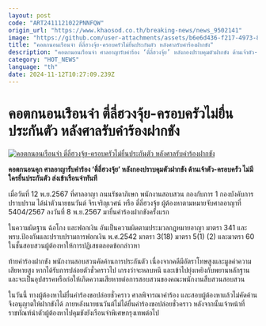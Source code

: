 ```yaml
---
layout: post
code: "ART2411121022PNNFQW"
origin_url: "https://www.khaosod.co.th/breaking-news/news_9502141"
image: "https://github.com/user-attachments/assets/b6e6d436-f217-4973-8b1a-39d3de2a1209"
title: "คอตกนอนเรือนจำ ตี่ลี่ฮวงจุ้ย-ครอบครัวไม่ยื่นประกันตัว หลังศาลรับคำร้องฝากขัง"
description: "คอตกนอนเรือนจำ ศาลอาญารับคำร้อง ‘ตี่ลี่ฮวงจุ้ย’ หลังกองปราบคุมตัวฝากขัง ด้านเจ้าตัว-ครอบครัว ไม่มีใครยื่นประกันตัว ส่งเข้าเรือนจำทันที"
category: "HOT_NEWS"
language: "th"
date: 2024-11-12T10:27:09.239Z
---
```


# คอตกนอนเรือนจำ ตี่ลี่ฮวงจุ้ย-ครอบครัวไม่ยื่นประกันตัว หลังศาลรับคำร้องฝากขัง

[![คอตกนอนเรือนจำ ตี่ลี่ฮวงจุ้ย-ครอบครัวไม่ยื่นประกันตัว หลังศาลรับคำร้องฝากขัง](https://www.khaosod.co.th/wpapp/uploads/2024/11/teelee5.jpg "คอตกนอนเรือนจำ ตี่ลี่ฮวงจุ้ย-ครอบครัวไม่ยื่นประกันตัว หลังศาลรับคำร้องฝากขัง")](https://www.khaosod.co.th/wpapp/uploads/2024/11/teelee5.jpg)

**คอตกนอนคุก ศาลอาญารับคำร้อง ‘ตี่ลี่ฮวงจุ้ย’ หลังกองปราบคุมตัวฝากขัง ด้านเจ้าตัว-ครอบครัว ไม่มีใครยื่นประกันตัว ส่งเข้าเรือนจำทันที**

เมื่อวันที่ 12 พ.ย.2567 ที่ศาลอาญา ถนนรัชดาภิเษก พนักงานสอบสวน กองกับการ 1 กองบังคับการปราบปราม ได้นำตัวนายธนวันต์ จิรเจริญเวศน์ หรือ ตี่ลี่ฮวงจุ้ย ผู้ต้องหาตามหมายจับศาลอาญาที่ 5404/2567 ลงวันที่ 8 พ.ย.2567 มายื่นคำร้องฝากขังครั้งแรก

ในความผิดฐาน ฉ้อโกง และฟอกเงิน อันเป็นความผิดตามประมวลกฎหมายอาญา มาตรา 341 และ พรบ.ป้องกันและปราบปรามการฟอกเงิน พ.ศ.2542 มาตรา 3(18) มาตรา 5(1) (2) และมาตรา 60  
ในชั้นสอบสวนผู้ต้องหาให้การปฏิเสธตลอดข้อกล่าวหา

ท้ายคำร้องฝากขัง พนักงานสอบสวนคัดค้านการประกันตัว เนื่องจากคดีมีอัตราโทษสูงและมูลค่าความเสียหายสูง หากได้รับการปล่อยตัวชั่วคราวไป เกรงว่าจะหลบหนี และเข้าไปยุ่งเหยิงกับพยานหลักฐาน และจะเป็นอุปสรรคหรือก่อให้เกิดความเสียหายต่อการสอบสวนของคณะพนักงานสืบสวนสอบสวน

ในวันนี้ ทางผู้ต้องหาไม่ยื่นคำร้องขอปล่อยชั่วคราว ศาลพิจารณาคำร้อง และสอบผู้ต้องหาแล้วไม่คัดค้าน จึงอนุญาตให้ฝากขังได้ ภายหลังนายธนวันต์ไม่ได้ยื่นคำร้องขอปล่อยชั่วคราว หลังจากนั้นเจ้าหน้าที่ราชทัณฑ์นำตัวผู้ต้องหาไปคุมขังยังเรือนจำพิเศษกรุงเทพต่อไป